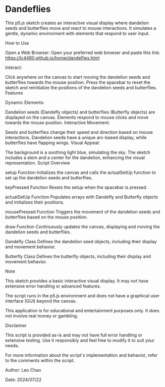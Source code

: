 # Dandeflies

This p5.js sketch creates an interactive visual display where dandelion seeds and butterflies move and react to mouse interactions. It simulates a gentle, dynamic environment with elements that respond to user input.

How to Use

Open a Web Browser:
Open your preferred web browser and paste this link: https://lc4490.github.io/home/dandeflies.html

Interact:

Click anywhere on the canvas to start moving the dandelion seeds and butterflies towards the mouse position.
Press the spacebar to reset the sketch and reinitialize the positions of the dandelion seeds and butterflies.
Features

Dynamic Elements:

Dandelion seeds (Dandefly objects) and butterflies (Butterfly objects) are displayed on the canvas.
Elements respond to mouse clicks and move towards the mouse position.
Interactive Movement:

Seeds and butterflies change their speed and direction based on mouse interactions.
Dandelion seeds have a unique arc-based display, while butterflies have flapping wings.
Visual Appeal:

The background is a soothing light blue, simulating the sky.
The sketch includes a stem and a center for the dandelion, enhancing the visual representation.
Script Overview

setup Function
Initializes the canvas and calls the actualSetUp function to set up the dandelion seeds and butterflies.

keyPressed Function
Resets the setup when the spacebar is pressed.

actualSetUp Function
Populates arrays with Dandefly and Butterfly objects and initializes their positions.

mousePressed Function
Triggers the movement of the dandelion seeds and butterflies based on the mouse position.

draw Function
Continuously updates the canvas, displaying and moving the dandelion seeds and butterflies.

Dandefly Class
Defines the dandelion seed objects, including their display and movement behavior.

Butterfly Class
Defines the butterfly objects, including their display and movement behavior.

Note

This sketch provides a basic interactive visual display. It may not have extensive error handling or advanced features.

The script runs in the p5.js environment and does not have a graphical user interface (GUI) beyond the canvas.

This application is for educational and entertainment purposes only. It does not involve real money or gambling.

Disclaimer

This script is provided as-is and may not have full error handling or extensive testing. Use it responsibly and feel free to modify it to suit your needs.

For more information about the script's implementation and behavior, refer to the comments within the script.

Author: Leo Chao

Date: 2024/07/22
